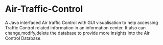 # Air-Traffic-Control

A Java interfaced Air traffic Control with GUI visualisation to help accessing Traffic Control related information in an information center.
It also can change,modify,delete the database to provide more insights into the Air Control Database.
